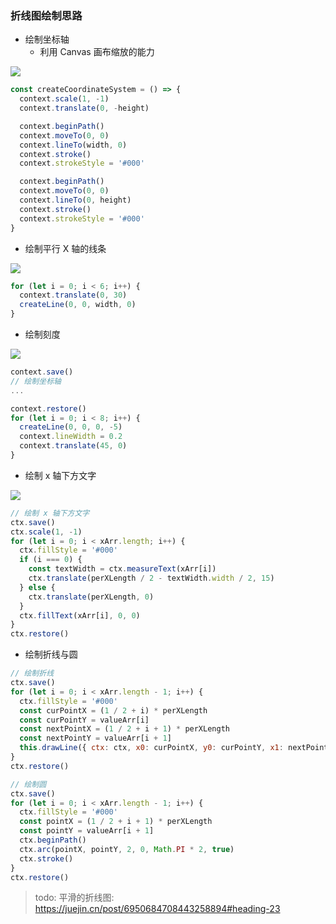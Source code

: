 ### 折线图绘制思路

* 绘制坐标轴
  * 利用 Canvas 画布缩放的能力

![](http://with.muyunyun.cn/3cddc860aa1d667d3e80744702fc8d1f.jpg-muyy)

```js
const createCoordinateSystem = () => {
  context.scale(1, -1)
  context.translate(0, -height)

  context.beginPath()
  context.moveTo(0, 0)
  context.lineTo(width, 0)
  context.stroke()
  context.strokeStyle = '#000'

  context.beginPath()
  context.moveTo(0, 0)
  context.lineTo(0, height)
  context.stroke()
  context.strokeStyle = '#000'
}
```

* 绘制平行 X 轴的线条

![](http://with.muyunyun.cn/978bbe881bdf396138967c982cefc793.jpg-muyy)

```js
for (let i = 0; i < 6; i++) {
  context.translate(0, 30)
  createLine(0, 0, width, 0)
}
```

* 绘制刻度

![](http://with.muyunyun.cn/24cffb873d13e569b67340ab474dc2bf.jpg-muyy)

```js
context.save()
// 绘制坐标轴
...

context.restore()
for (let i = 0; i < 8; i++) {
  createLine(0, 0, 0, -5)
  context.lineWidth = 0.2
  context.translate(45, 0)
}
```

* 绘制 x 轴下方文字

![](http://with.muyunyun.cn/669b57db2cdd078a375c1ba871c35cf1.jpg-muyy)

```js
// 绘制 x 轴下方文字
ctx.save()
ctx.scale(1, -1)
for (let i = 0; i < xArr.length; i++) {
  ctx.fillStyle = '#000'
  if (i === 0) {
    const textWidth = ctx.measureText(xArr[i])
    ctx.translate(perXLength / 2 - textWidth.width / 2, 15)
  } else {
    ctx.translate(perXLength, 0)
  }
  ctx.fillText(xArr[i], 0, 0)
}
ctx.restore()
```

* 绘制折线与圆

```js
// 绘制折线
ctx.save()
for (let i = 0; i < xArr.length - 1; i++) {
  ctx.fillStyle = '#000'
  const curPointX = (1 / 2 + i) * perXLength
  const curPointY = valueArr[i]
  const nextPointX = (1 / 2 + i + 1) * perXLength
  const nextPointY = valueArr[i + 1]
  this.drawLine({ ctx: ctx, x0: curPointX, y0: curPointY, x1: nextPointX, y1: nextPointY })
}
ctx.restore()

// 绘制圆
ctx.save()
for (let i = 0; i < xArr.length - 1; i++) {
  ctx.fillStyle = '#000'
  const pointX = (1 / 2 + i + 1) * perXLength
  const pointY = valueArr[i + 1]
  ctx.beginPath()
  ctx.arc(pointX, pointY, 2, 0, Math.PI * 2, true)
  ctx.stroke()
}
ctx.restore()
```

> todo: 平滑的折线图: https://juejin.cn/post/6950684708443258894#heading-23